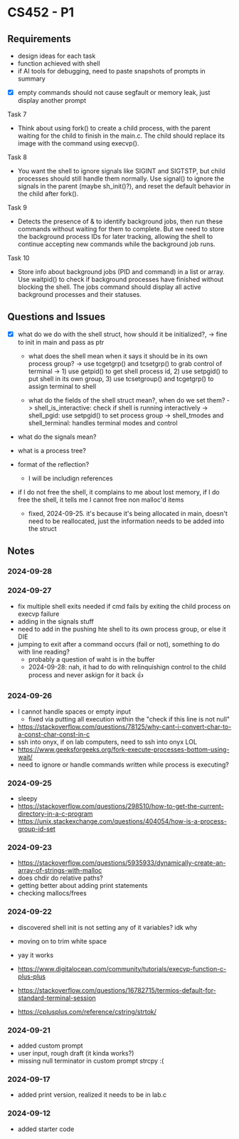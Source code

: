 # CS452 - P1

## Requirements
* design ideas for each task
* function achieved with shell
* if AI tools for debugging, need to paste snapshots of prompts in summary

- [X] empty commands should not cause segfault or memory leak, just display another prompt

Task 7
* Think about using fork() to create a child process, with the parent waiting for the child to finish in the main.c. The child should replace its image with the command using execvp().

Task 8
* You want the shell to ignore signals like SIGINT and SIGTSTP, but child processes should still handle them normally. Use signal() to ignore the signals in the parent (maybe sh_init()?), and reset the default behavior in the child after fork().

Task 9
* Detects the presence of & to identify background jobs, then run these commands without waiting for them to complete. But we need to store the background process IDs for later tracking, allowing the shell to continue accepting new commands while the background job runs.

Task 10
* Store info about background jobs (PID and command) in a list or array. Use waitpid() to check if background processes have finished without blocking the shell. The jobs command should display all active background processes and their statuses.

## Questions and Issues
- [X] what do we do with the shell struct, how should it be initialized?,
  -> fine to init in main and pass as ptr

  * what does the shell mean when it says it should be in its own process group?
    -> use tcgetgrp() and tcsetgrp() to grab control of terminal
    -> 1) use getpid() to get shell process id, 2) use setpgid() to put shell in its own group, 3) use tcsetgroup() and tcgetgrp() to assign terminal to shell

  * what do the fields of the shell struct mean?, when do we set them?
    -> shell_is_interactive: check if shell is running interactively
    -> shell_pgid: use setpgid() to set process group
    -> shell_tmodes and shell_terminal: handles terminal modes and control

* what do the signals mean?
* what is a process tree?

* format of the reflection?
  * I will be includign references

* if I do not free the shell, it complains to me about lost memory, if I do free the shell, it tells me I cannot free non malloc'd items
  * fixed, 2024-09-25. it's because it's being allocated in main, doesn't need to be reallocated, just the information needs to be added into the struct

## Notes

### 2024-09-28


### 2024-09-27
* fix multiple shell exits needed if cmd fails by exiting the child process on execvp failure
* adding in the signals stuff
* need to add in the pushing hte shell to its own process group, or else it DIE
* jumping to exit after a command occurs (fail or not), something to do with line reading?
  * probably a question of waht is in the buffer
  * 2024-09-28: nah, it had to do with relinquishign control to the child process and never askign for it back :thumbsup:

### 2024-09-26
* I cannot handle spaces or empty input
  * fixed via putting all execution within the "check if this line is not null"
* https://stackoverflow.com/questions/78125/why-cant-i-convert-char-to-a-const-char-const-in-c
* ssh into onyx, if on lab computers, need to ssh into onyx LOL
* https://www.geeksforgeeks.org/fork-execute-processes-bottom-using-wait/
* need to ignore or handle commands written while process is executing?

### 2024-09-25
* sleepy
* https://stackoverflow.com/questions/298510/how-to-get-the-current-directory-in-a-c-program
* https://unix.stackexchange.com/questions/404054/how-is-a-process-group-id-set

### 2024-09-23
* https://stackoverflow.com/questions/5935933/dynamically-create-an-array-of-strings-with-malloc
* does chdir do relative paths?
* getting better about adding print statements
* checking mallocs/frees

### 2024-09-22
* discovered shell init is not setting any of it variables? idk why
* moving on to trim white space

* yay it works
* https://www.digitalocean.com/community/tutorials/execvp-function-c-plus-plus
* https://stackoverflow.com/questions/16782715/termios-default-for-standard-terminal-session
* https://cplusplus.com/reference/cstring/strtok/

### 2024-09-21
* added custom prompt
* user input, rough draft (it kinda works?)
* missing null terminator in custom prompt strcpy :(

### 2024-09-17
* added print version, realized it needs to be in lab.c

### 2024-09-12
* added starter code
